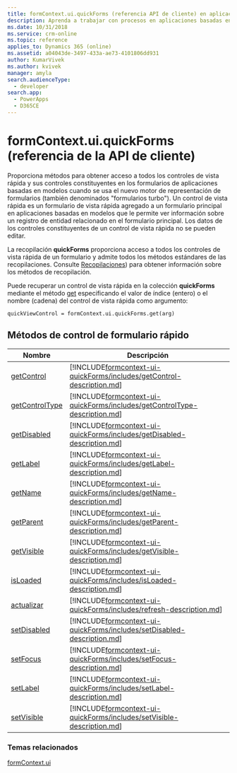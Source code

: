 ```yaml
---
title: formContext.ui.quickForms (referencia API de cliente) en aplicaciones basadas en modelo| Microsoft Docs
description: Aprenda a trabajar con procesos en aplicaciones basadas en modelos mediante la API de cliente.
ms.date: 10/31/2018
ms.service: crm-online
ms.topic: reference
applies_to: Dynamics 365 (online)
ms.assetid: a04043de-3497-433a-ae73-4101806dd931
author: KumarVivek
ms.author: kvivek
manager: amyla
search.audienceType:
  - developer
search.app:
  - PowerApps
  - D365CE
---
```

# <a name="formcontextuiquickforms-client-api-reference"></a>formContext.ui.quickForms (referencia de la API de cliente)



Proporciona métodos para obtener acceso a todos los controles de vista rápida y sus controles constituyentes en los formularios de aplicaciones basadas en modelos cuando se usa el nuevo motor de representación de formularios (también denominados "formularios turbo"). Un control de vista rápida es un formulario de vista rápida agregado a un formulario principal en aplicaciones basadas en modelos que le permite ver información sobre un registro de entidad relacionado en el formulario principal. Los datos de los controles constituyentes de un control de vista rápida no se pueden editar.

La recopilación **quickForms** proporciona acceso a todos los controles de vista rápida de un formulario y admite todos los métodos estándares de las recopilaciones. Consulte [Recopilaciones](collections.md)) para obtener información sobre los métodos de recopilación. 

Puede recuperar un control de vista rápida en la colección **quickForms** mediante el método [get](collections/get.md) especificando el valor de índice (entero) o el nombre (cadena) del control de vista rápida como argumento:

`quickViewControl = formContext.ui.quickForms.get(arg)`


## <a name="quick-form-control-methods"></a>Métodos de control de formulario rápido

|Nombre|Descripción|
|--|--|
|[getControl](formcontext-ui-quickForms/getControlType.md)|[!INCLUDE[formcontext-ui-quickForms/includes/getControl-description.md](formcontext-ui-quickForms/includes/getControl-description.md)]|
|[getControlType](formcontext-ui-quickForms/getControlType.md)|[!INCLUDE[formcontext-ui-quickForms/includes/getControlType-description.md](formcontext-ui-quickForms/includes/getControlType-description.md)]|
|[getDisabled](formcontext-ui-quickForms/getDisabled.md)|[!INCLUDE[formcontext-ui-quickForms/includes/getDisabled-description.md](formcontext-ui-quickForms/includes/getDisabled-description.md)]|
|[getLabel](formcontext-ui-quickForms/getLabel.md)|[!INCLUDE[formcontext-ui-quickForms/includes/getLabel-description.md](formcontext-ui-quickForms/includes/getLabel-description.md)]|
|[getName](formcontext-ui-quickForms/getName.md)|[!INCLUDE[formcontext-ui-quickForms/includes/getName-description.md](formcontext-ui-quickForms/includes/getName-description.md)]|
|[getParent](formcontext-ui-quickForms/getParent.md)|[!INCLUDE[formcontext-ui-quickForms/includes/getParent-description.md](formcontext-ui-quickForms/includes/getParent-description.md)]|
|[getVisible](formcontext-ui-quickForms/getVisible.md)|[!INCLUDE[formcontext-ui-quickForms/includes/getVisible-description.md](formcontext-ui-quickForms/includes/getVisible-description.md)]|
|[isLoaded](formcontext-ui-quickForms/isLoaded.md)|[!INCLUDE[formcontext-ui-quickForms/includes/isLoaded-description.md](formcontext-ui-quickForms/includes/isLoaded-description.md)]|
|[actualizar](formcontext-ui-quickForms/refresh.md)|[!INCLUDE[formcontext-ui-quickForms/includes/refresh-description.md](formcontext-ui-quickForms/includes/refresh-description.md)]|
|[setDisabled](formcontext-ui-quickForms/setDisabled.md)|[!INCLUDE[formcontext-ui-quickForms/includes/setDisabled-description.md](formcontext-ui-quickForms/includes/setDisabled-description.md)]|
|[setFocus](formcontext-ui-quickForms/setFocus.md)|[!INCLUDE[formcontext-ui-quickForms/includes/setFocus-description.md](formcontext-ui-quickForms/includes/setFocus-description.md)]|
|[setLabel](formcontext-ui-quickForms/setLabel.md)|[!INCLUDE[formcontext-ui-quickForms/includes/setLabel-description.md](formcontext-ui-quickForms/includes/setLabel-description.md)]|
|[setVisible](formcontext-ui-quickForms/setVisible.md)|[!INCLUDE[formcontext-ui-quickForms/includes/setVisible-description.md](formcontext-ui-quickForms/includes/setVisible-description.md)]|


### <a name="related-topics"></a>Temas relacionados

[formContext.ui](formContext-ui.md)